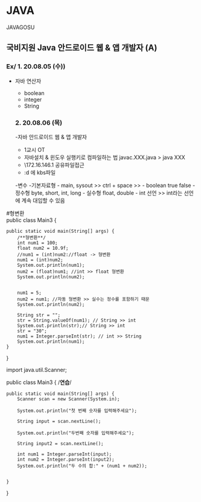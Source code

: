 # JAVA
JAVAGOSU

## 국비지원 Java 안드로이드 웹 & 앱 개발자 (A)

### Ex/ 1. 20.08.05 (수))
- 자바 연산자
  - boolean
  - integer
  - String
  
  ### 2. 20.08.06 (목)
  -자바 안드로이드 웹 & 앱 개발자
    - 1교시 OT
    - 자바설치 & 윈도우 실행키로 컴파일하는 법 javac.XXX.java > java XXX
    - \\172.16.146.1 공유파일접근
    - :d 에 kbs파일
    
    -변수
      -기본자료형
        - main, sysout >> ctrl + space >> 
        - boolean true false
        - 정수형 byte, short, int, long
        - 실수형 float, double
        - int 선언 >> int라는 선언에 계속 대입할 수 있음 
        
        
        
#형변환         
public class Main3 {

	public static void main(String[] args) {
		/**형변환**/
		int num1 = 100;
		float num2 = 10.9f;
		//num1 = (int)num2://float -> 형변환
		num1 = (int)num2;
		System.out.println(num1);
		num2 = (float)num1; //int >> float 형변환
		System.out.println(num2);
		
		
		num1 = 5;
		num2 = num1; //자동 형변환 >> 실수는 정수를 포함하기 때문
		System.out.println(num2);
		
		String str = "";
		str = String.valueOf(num1); // String >> int
		System.out.println(str);// String >> int 
		str = "30";
		num1 = Integer.parseInt(str); // int >> String
		System.out.println(num1);
	}

}


import java.util.Scanner;

public class Main3 { /**연습**/

	public static void main(String[] args) {
		Scanner scan = new Scanner(System.in);
		
		System.out.println("첫 번째 숫자를 입력해주세요");
		
		String input = scan.nextLine();
		
		System.out.println("두번째 숫자를 입력해주세요");

		String input2 = scan.nextLine();
		
		int num1 = Integer.parseInt(input);
		int num2 = Integer.parseInt(input2);
		System.out.println("두 수의 합:" + (num1 + num2));
		
		
	}

}

